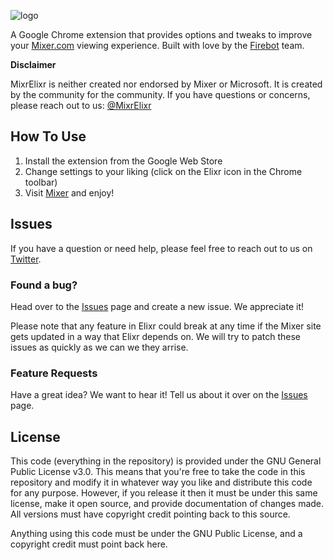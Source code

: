 ![logo](https://i.imgur.com/r1L9Xwt.png)

A Google Chrome extension that provides options and tweaks to improve your [Mixer.com](http://mixer.com) viewing experience. Built with love by the [Firebot](https://github.com/Firebottle/Firebot) team.

**Disclaimer**

MixrElixr is neither created nor endorsed by Mixer or Microsoft. It is created by the community for the community. If you have questions or concerns, please reach out to us: [@MixrElixr](http://twitter.com/mixrelixr)

## How To Use
1) Install the extension from the Google Web Store
2) Change settings to your liking (click on the Elixr icon in the Chrome toolbar)
3) Visit  [Mixer](http://mixer.com) and enjoy!

## Issues
If you have a question or need help, please feel free to reach out to us on [Twitter](http://twitter.com/mixrelixr).

### Found a bug? 
Head over to the [Issues](https://github.com/ebiggz/MixrElixr/issues) page and create a new issue. We appreciate it!

Please note that any feature in Elixr could break at any time if the Mixer site gets updated in a way that Elixr depends on. We will try to patch these issues as quickly as we can we they arrise. 

### Feature Requests
Have a great idea? We want to hear it! Tell us about it over on the [Issues](https://github.com/ebiggz/MixrElixr/issues) page.


## License

This code (everything in the repository) is provided under the GNU General Public License v3.0. This means that you're free to take the code in this repository and modify it in whatever way you like and distribute this code for any purpose. However, if you release it then it must be under this same license, make it open source, and provide documentation of changes made. All versions must have copyright credit pointing back to this source.

Anything using this code must be under the GNU Public License, and a copyright credit must point back here.
